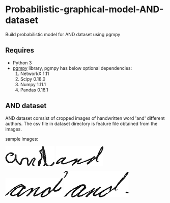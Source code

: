 # Probabilistic-graphical-model-AND-dataset
Build probabilistic model for AND dataset using pgmpy

## Requires
- Python 3
- [pgmpy](https://github.com/pgmpy/pgmpy.git) library, pgmpy has below optional dependencies:
  1. NetworkX 1.11
  2. Scipy 0.18.0
  3. Numpy 1.11.1
  4. Pandas 0.18.1

## AND dataset

AND dataset comsist of cropped images of handwritten word 'and' different authors. The csv file in dataset directory is feature file obtained from the images.

sample images:

![alt text](./samples/1557a_num1.png) 
![alt text](./samples/1565b_num1.png)

![alt text](./samples/1567c_num1.png)
![alt text](./samples/1567b_num3.png)
